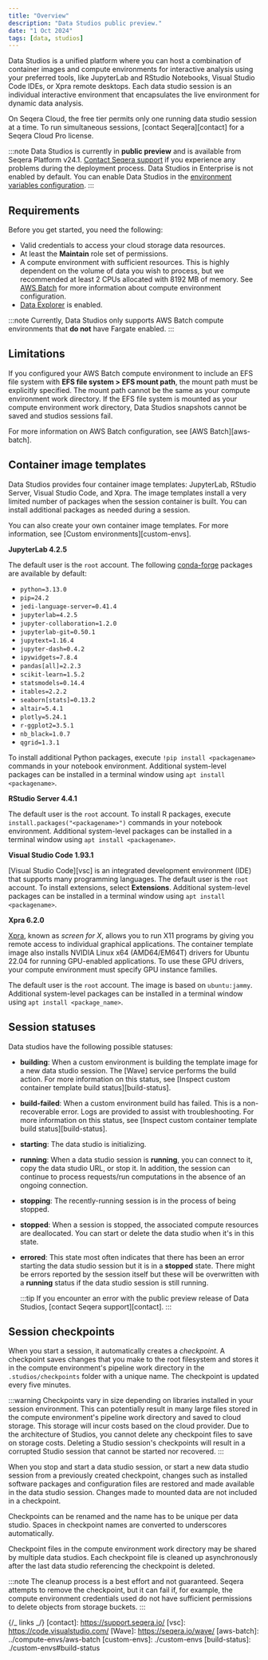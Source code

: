 ```yaml
---
title: "Overview"
description: "Data Studios public preview."
date: "1 Oct 2024"
tags: [data, studios]
---
```


Data Studios is a unified platform where you can host a combination of container images and compute environments for interactive analysis using your preferred tools, like JupyterLab and RStudio Notebooks, Visual Studio Code IDEs, or Xpra remote desktops. Each data studio session is an individual interactive environment that encapsulates the live environment for dynamic data analysis.

On Seqera Cloud, the free tier permits only one running data studio session at a time. To run simultaneous sessions, [contact Seqera][contact] for a Seqera Cloud Pro license.

:::note
Data Studios is currently in **public preview** and is available from Seqera Platform v24.1. [Contact Seqera support](https://support.seqera.io) if you experience any problems during the deployment process. Data Studios in Enterprise is not enabled by default. You can enable Data Studios in the [environment variables configuration](../enterprise/data-studios).
:::

## Requirements

Before you get started, you need the following:

- Valid credentials to access your cloud storage data resources.
- At least the **Maintain** role set of permissions.
- A compute environment with sufficient resources. This is highly dependent on the volume of data you wish to process, but we recommended at least 2 CPUs allocated with 8192 MB of memory. See [AWS Batch](../compute-envs/aws-batch) for more information about compute environment configuration.
- [Data Explorer](../data/data-explorer) is enabled.

:::note
Currently, Data Studios only supports AWS Batch compute environments that **do not** have Fargate enabled.
:::

## Limitations

If you configured your AWS Batch compute environment to include an EFS file system with **EFS file system > EFS mount path**, the mount path must be explicitly specified. The mount path cannot be the same as your compute environment work directory. If the EFS file system is mounted as your compute environment work directory, Data Studios snapshots cannot be saved and studios sessions fail.

For more information on AWS Batch configuration, see [AWS Batch][aws-batch].

## Container image templates

Data Studios provides four container image templates: JupyterLab, RStudio Server, Visual Studio Code, and Xpra. The image templates install a very limited number of packages when the session container is built. You can install additional packages as needed during a session.

You can also create your own container image templates. For more information, see [Custom environments][custom-envs].

**JupyterLab 4.2.5**

The default user is the `root` account. The following [conda-forge](https://conda-forge.org/) packages are available by default:

- `python=3.13.0`
- `pip=24.2`
- `jedi-language-server=0.41.4`
- `jupyterlab=4.2.5`
- `jupyter-collaboration=1.2.0`
- `jupyterlab-git=0.50.1`
- `jupytext=1.16.4`
- `jupyter-dash=0.4.2`
- `ipywidgets=7.8.4`
- `pandas[all]=2.2.3`
- `scikit-learn=1.5.2`
- `statsmodels=0.14.4`
- `itables=2.2.2`
- `seaborn[stats]=0.13.2`
- `altair=5.4.1`
- `plotly=5.24.1`
- `r-ggplot2=3.5.1`
- `nb_black=1.0.7`
- `qgrid=1.3.1`

To install additional Python packages, execute `!pip install <packagename>` commands in your notebook environment. Additional system-level packages can be installed in a terminal window using `apt install <packagename>`.

**RStudio Server 4.4.1**

The default user is the `root` account. To install R packages, execute `install.packages("<packagename>")` commands in your notebook environment. Additional system-level packages can be installed in a terminal window using `apt install <packagename>`.

**Visual Studio Code 1.93.1**

[Visual Studio Code][vsc] is an integrated development environment (IDE) that supports many programming languages. The default user is the `root` account. To install extensions, select **Extensions**. Additional system-level packages can be installed in a terminal window using `apt install <packagename>`.

**Xpra 6.2.0**

[Xpra](https://github.com/Xpra-org/xpra), known as _screen for X_, allows you to run X11 programs by giving you remote access to individual graphical applications. The container template image also installs NVIDIA Linux x64 (AMD64/EM64T) drivers for Ubuntu 22.04 for running GPU-enabled applications. To use these GPU drivers, your compute environment must specify GPU instance families.

The default user is the `root` account. The image is based on `ubuntu:jammy`. Additional system-level packages can be installed in a terminal window using `apt install <package_name>`.

## Session statuses

Data studios have the following possible statuses:

- **building**: When a custom environment is building the template image for a new data studio session. The [Wave] service performs the build action. For more information on this status, see [Inspect custom container template build status][build-status].
- **build-failed**: When a custom environment build has failed. This is a non-recoverable error. Logs are provided to assist with troubleshooting. For more information on this status, see [Inspect custom container template build status][build-status].
- **starting**: The data studio is initializing.
- **running**: When a data studio session is **running**, you can connect to it, copy the data studio URL, or stop it. In addition, the session can continue to process requests/run computations in the absence of an ongoing connection.
- **stopping**: The recently-running session is in the process of being stopped.
- **stopped**: When a session is stopped, the associated compute resources are deallocated. You can start or delete the data studio when it's in this state.
- **errored**: This state most often indicates that there has been an error starting the data studio session but it is in a **stopped** state. There might be errors reported by the session itself but these will be overwritten with a **running** status if the data studio session is still running.

  :::tip
  If you encounter an error with the public preview release of Data Studios, [contact Seqera support][contact].
  :::

## Session checkpoints

When you start a session, it automatically creates a _checkpoint_. A checkpoint saves changes that you make to the root filesystem and stores it in the compute environment's pipeline work directory in the `.studios/checkpoints` folder with a unique name. The checkpoint is updated every five minutes.

:::warning
Checkpoints vary in size depending on libraries installed in your session environment. This can potentially result in many large files stored in the compute environment's pipeline work directory and saved to cloud storage. This storage will incur costs based on the cloud provider. Due to the architecture of Studios, you cannot delete any checkpoint files to save on storage costs. Deleting a Studio session's checkpoints will result in a corrupted Studio session that cannot be started nor recovered.
:::

When you stop and start a data studio session, or start a new data studio session from a previously created checkpoint, changes such as installed software packages and configuration files are restored and made available in the data studio session. Changes made to mounted data are not included in a checkpoint.

Checkpoints can be renamed and the name has to be unique per data studio. Spaces in checkpoint names are converted to underscores automatically.

Checkpoint files in the compute environment work directory may be shared by multiple data studios. Each checkpoint file is cleaned up asynchronously after the last data studio referencing the checkpoint is deleted.

:::note
The cleanup process is a best effort and not guaranteed. Seqera attempts to remove the checkpoint, but it can fail if, for example, the compute environment credentials used do not have sufficient permissions to delete objects from storage buckets.
:::

{/_ links _/}
[contact]: https://support.seqera.io/
[vsc]: https://code.visualstudio.com/
[Wave]: https://seqera.io/wave/
[aws-batch]: ../compute-envs/aws-batch
[custom-envs]: ./custom-envs
[build-status]: ./custom-envs#build-status
